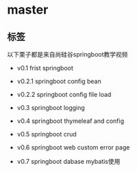 # master 

## 标签

以下栗子都是来自尚硅谷springboot教学视频

* v0.1 frist springboot
* v0.2.1 springboot config bean
* v0.2.2 springboot config file load
* v0.3 springboot logging
* v0.4 springboot thymeleaf and config
* v0.5 springboot crud
* v0.6 springboot web custom error page

* v0.7 springboot dabase mybatis使用